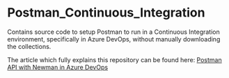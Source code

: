 # Postman_Continuous_Integration
Contains source code to setup Postman to run in a Continuous Integration environment, specifically in Azure DevOps, without manually downloading the collections.

The article which fully explains this repository can be found here: [Postman API with Newman in Azure DevOps](https://javaadpatel.com/postman-api-with-newman-runner-in-azure-devops/)
